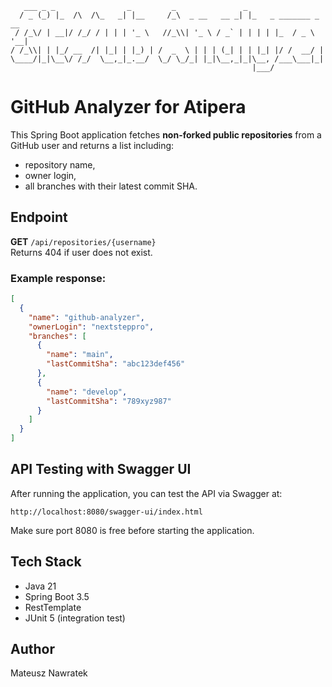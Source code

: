 
```
   ___ _ _                _         _               _                    
  / _ (_) |_  /\  /\_   _| |__     /_\  _ __   __ _| |_   _ _______ _ __ 
 / /_\/ | __|/ /_/ / | | | '_ \   //_\\| '_ \ / _` | | | | |_  / _ \ '__|
/ /_\\| | |_/ __  /| |_| | |_) | /  _  \ | | | (_| | | |_| |/ /  __/ |   
\____/|_|\__\/ /_/  \__,_|_.__/  \_/ \_/_| |_|\__,_|_|\__, /___\___|_|   
                                                      |___/           
```

# GitHub Analyzer for Atipera

This Spring Boot application fetches **non-forked public repositories** from a GitHub user and returns a list including:
- repository name,
- owner login,
- all branches with their latest commit SHA.

## Endpoint

**GET** `/api/repositories/{username}`  
Returns 404 if user does not exist.

### Example response:

```json
[
  {
    "name": "github-analyzer",
    "ownerLogin": "nextsteppro",
    "branches": [
      {
        "name": "main",
        "lastCommitSha": "abc123def456"
      },
      {
        "name": "develop",
        "lastCommitSha": "789xyz987"
      }
    ]
  }
]
```

## API Testing with Swagger UI

After running the application, you can test the API via Swagger at:

```
http://localhost:8080/swagger-ui/index.html
```

Make sure port 8080 is free before starting the application.

## Tech Stack

- Java 21
- Spring Boot 3.5
- RestTemplate
- JUnit 5 (integration test)

## Author

Mateusz Nawratek
